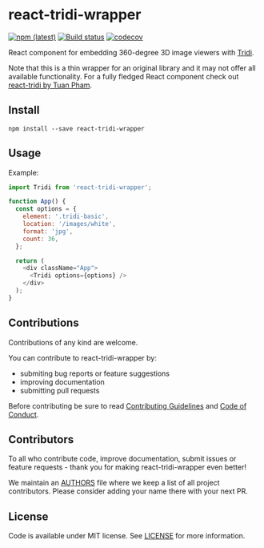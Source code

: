 # react-tridi-wrapper

[![npm (latest)](https://img.shields.io/npm/v/react-tridi-wrapper/latest.svg)](https://www.npmjs.com/package/react-tridi-wrapper)
[![Build status](https://ci.appveyor.com/api/projects/status/mc374b3atvv6026q/branch/master?svg=true)](https://ci.appveyor.com/project/lwojcik/react-tridi-wrapper/branch/master)
[![codecov](https://codecov.io/gh/tridijs/react-tridi-wrapper/branch/master/graph/badge.svg?token=D3DW3W2JZP)](https://codecov.io/gh/tridijs/react-tridi-wrapper)

React component for embedding 360-degree 3D image viewers with [Tridi](https://tridi.lukem.net/).

Note that this is a thin wrapper for an original library and it may not offer all available functionality. For a fully fledged React component check out [react-tridi by Tuan Pham](https://www.npmjs.com/package/react-tridi).

## Install

```
npm install --save react-tridi-wrapper
```

## Usage

Example:

```javascript
import Tridi from 'react-tridi-wrapper';

function App() {
  const options = {
    element: '.tridi-basic',
    location: '/images/white',
    format: 'jpg',
    count: 36,
  };

  return (
    <div className="App">
      <Tridi options={options} />
    </div>
  );
}
```

## Contributions

Contributions of any kind are welcome.

You can contribute to react-tridi-wrapper by:

* submiting bug reports or feature suggestions
* improving documentation
* submitting pull requests

Before contributing be sure to read [Contributing Guidelines](https://github.com/lukemnet/react-tridi-wrapper/blob/master/CONTRIBUTING.md) and [Code of Conduct](https://github.com/lukemnet/react-tridi-wrapper/blob/master/CODE_OF_CONDUCT.md).

## Contributors

To all who contribute code, improve documentation, submit issues or feature requests - thank you for making react-tridi-wrapper even better!

We maintain an [AUTHORS](https://github.com/lukemnet/react-tridi-wrapper/blob/master/AUTHORS) file where we keep a list of all project contributors. Please consider adding your name there with your next PR.

## License

Code is available under MIT license. See [LICENSE](https://raw.githubusercontent.com/lukemnet/react-tridi-wrapper/master/LICENSE) for more information.

